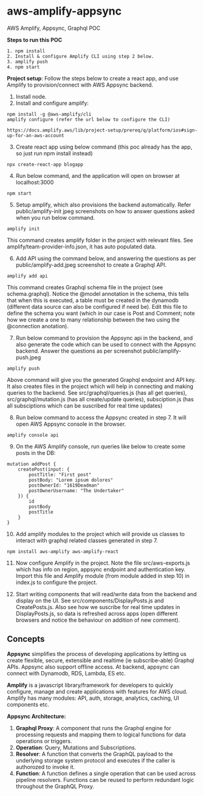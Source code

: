 # aws-amplify-appsync
AWS Amplify, Appsync, Graphql POC

**Steps to run this POC**
```
1. npm install
2. Install & configure Amplify CLI using step 2 below.
3. amplify push
4. npm start
```

**Project setup**:
Follow the steps below to create a react app, and use Amplify to provision/connect with AWS Appsync backend.

1. Install node.
2. Install and configure amplify:
```
npm install -g @aws-amplify/cli
amplify configure (refer the url below to configure the CLI)

https://docs.amplify.aws/lib/project-setup/prereq/q/platform/ios#sign-up-for-an-aws-account

```
3. Create react app using below command (this poc already has the app, so just run npm install instead)
```
npx create-react-app blogapp
```
4. Run below command, and the application will open on browser at localhost:3000
```
npm start
```
5. Setup amplify, which also provisions the backend automatically. Refer public/amplify-init jpeg screenshots on how to answer questions asked when you run below command.
```
amplify init
```
This command creates amplify folder in the project with relevant files. See amplify/team-provider-info.json, it has auto populated data.

6. Add API using the command below, and answering the questions as per public/amplify-add.jpeg screenshot to create a Graphql API.

```
amplify add api
```
This command creates Graphql schema file in the project (see schema.graphql). Notice the @model annotation in the schema, this tells that when this is executed, a table must be created in the dynamodb (different data source can also be configured if need be). Edit this file to define the schema you want (which in our case is Post and Comment; note how we create a one to many relationship between the two using the @connection anotation).

7. Run below command to provision the Appsync api in the backend, and also generate the code which can be used to connect with the Appsync backend. Answer the questions as per screenshot public/amplify-push.jpeg
```
amplify push
```
Above command will give you the generated Graphql endpoint and API key. It also creates files in the project which will help in connecting and making queries to the backend. See src/graphql/queries.js (has all get queries), src/graphql/mutation.js (has all create/update queries), subsciption.js (has all subsciptions which can be suscribed for real time updates)

8. Run below command to access the Appsync created in step 7. It will open AWS Appsync console in the browser.
```
amplify console api
```
9. On the AWS Amplify console, run queries like below to create some posts in the DB:
```
mutation addPost {
    createPost(input: {
        postTitle: "First post"
        postBody: "Lorem ipsum dolores"
        postOwnerId: "1619Deadman"
        postOwnerUsername: "The Undertaker"
    }) {
        id
        postBody
        postTitle
    }
}
```

10. Add amplify modules to the project which will provide us classes to interact with graphql related classes generated in step 7.
```
npm install aws-amplify aws-amplify-react
```

11. Now configure Amplify in the project. Note the file src/aws-exports.js which has info on region, appsync endpoint and authentication key. Import this file and Amplify module (from module added in step 10) in index.js to configure the project. 

12. Start writing components that will read/write data from the backend and display on the UI. See src/components/DisplayPosts.js and CreatePosts.js. Also see how we suscribe for real time updates in DisplayPosts.js, so data is refreshed across apps (open different browsers and notice the behaviour on addition of new comment).


## Concepts

**Appsync** simplifies the process of developing applications by letting us create flexible, secure, extensible and realtime (ie subscribe-able) Graphql APIs. Appsync also support offline access. At backend, appsync can connect with Dynamodb, RDS, Lambda, ES etc.

**Amplify** is a javascript library/framework for developers to quickly configure, manage and create applications with features for AWS cloud. Amplify has many modules: API, auth, storage, analytics, caching, UI components etc. 

**Appsync Architecture:**
1. **Graphql Proxy**: A component that runs the Graphql engine for processing requests and mapping them to logical functions for data operations or triggers.
2. **Operation**: Query, Mutations and Subscriptions.
3. **Resolver**: A function that converts the GraphQL payload to the underlying storage system protocol and executes if the caller is authorozed to invoke it.
4. **Function**: A function defines a single operation that can be used across pipeline resolvers. Functions can be reused to perform redundant logic throughout the GraphQL Proxy.


